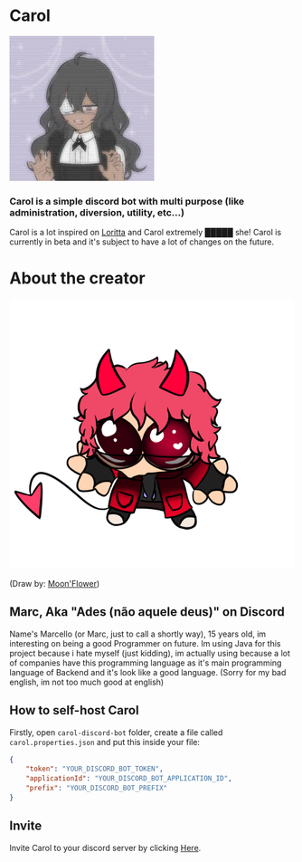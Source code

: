 # Carol

![Imagem](https://github.com/MarcelloDev6001/CarolBot/blob/main/avatar.png)
### Carol is a simple discord bot with multi purpose (like administration, diversion, utility, etc...)

Carol is a lot inspired on [Loritta](https://github.com/LorittaBot/Loritta) and Carol extremely █████ she!
Carol is currently in beta and it's subject to have a lot of changes on the future.

# About the creator

![Imagem](https://github.com/MarcelloDev6001/CarolBot/blob/main/hades-avatar.png)

(Draw by: [Moon'Flower](https://www.youtube.com/@themoonflowy))
## Marc, Aka "Ades (não aquele deus)" on Discord
Name's Marcello (or Marc, just to call a shortly way), 15 years old, im interesting on being a good Programmer on future.
Im using Java for this project because i hate myself (just kidding),
im actually using because a lot of companies have this programming language as it's main programming language of Backend and it's look like a good language.
(Sorry for my bad english, im not too much good at english)

## How to self-host Carol

Firstly, open `carol-discord-bot` folder, create a file called `carol.properties.json` and put this inside your file:

```json
{
    "token": "YOUR_DISCORD_BOT_TOKEN",
    "applicationId": "YOUR_DISCORD_BOT_APPLICATION_ID",
    "prefix": "YOUR_DISCORD_BOT_PREFIX"
}
```

## Invite

Invite Carol to your discord server by clicking [Here](https://discord.com/oauth2/authorize?client_id=1214985204985241600&permissions=8&integration_type=0&scope=bot).
